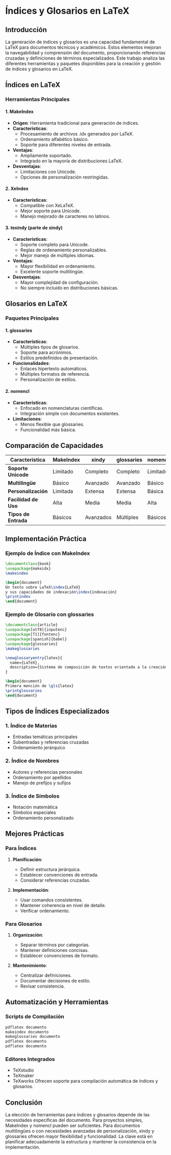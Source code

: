 # Índices y Glosarios en LaTeX

## Introducción

La generación de índices y glosarios es una capacidad fundamental de LaTeX para documentos técnicos y académicos. Estos elementos mejoran la navegabilidad y comprensión del documento, proporcionando referencias cruzadas y definiciones de términos especializados. Este trabajo analiza las diferentes herramientas y paquetes disponibles para la creación y gestión de índices y glosarios en LaTeX.

## Índices en LaTeX

### Herramientas Principales

#### 1. MakeIndex
- **Origen**: Herramienta tradicional para generación de índices.
- **Características**:
  - Procesamiento de archivos .idx generados por LaTeX.
  - Ordenamiento alfabético básico.
  - Soporte para diferentes niveles de entrada.
- **Ventajas**:
  - Ampliamente soportado.
  - Integrado en la mayoría de distribuciones LaTeX.
- **Desventajas**:
  - Limitaciones con Unicode.
  - Opciones de personalización restringidas.

#### 2. XeIndex
- **Características**:
  - Compatible con XeLaTeX.
  - Mejor soporte para Unicode.
  - Manejo mejorado de caracteres no latinos.

#### 3. texindy (parte de xindy)
- **Características**:
  - Soporte completo para Unicode.
  - Reglas de ordenamiento personalizables.
  - Mejor manejo de múltiples idiomas.
- **Ventajas**:
  - Mayor flexibilidad en ordenamiento.
  - Excelente soporte multilingüe.
- **Desventajas**:
  - Mayor complejidad de configuración.
  - No siempre incluido en distribuciones básicas.

## Glosarios en LaTeX

### Paquetes Principales

#### 1. glossaries
- **Características**:
  - Múltiples tipos de glosarios.
  - Soporte para acrónimos.
  - Estilos predefinidos de presentación.
- **Funcionalidades**:
  - Enlaces hipertexto automáticos.
  - Múltiples formatos de referencia.
  - Personalización de estilos.

#### 2. nomencl
- **Características**:
  - Enfocado en nomenclaturas científicas.
  - Integración simple con documentos existentes.
- **Limitaciones**:
  - Menos flexible que glossaries.
  - Funcionalidad más básica.

## Comparación de Capacidades

| Característica | MakeIndex | xindy | glossaries | nomencl |
|----------------|-----------|-------|------------|----------|
| **Soporte Unicode** | Limitado | Completo | Completo | Limitado |
| **Multilingüe** | Básico | Avanzado | Avanzado | Básico |
| **Personalización** | Limitada | Extensa | Extensa | Básica |
| **Facilidad de Uso** | Alta | Media | Media | Alta |
| **Tipos de Entrada** | Básicos | Avanzados | Múltiples | Básicos |

## Implementación Práctica

### Ejemplo de Índice con MakeIndex

```latex
\documentclass{book}
\usepackage{makeidx}
\makeindex

\begin{document}
Un texto sobre LaTeX\index{LaTeX}
y sus capacidades de indexación\index{indexación}
\printindex
\end{document}
```

### Ejemplo de Glosario con glossaries

```latex
\documentclass{article}
\usepackage[utf8]{inputenc}
\usepackage[T1]{fontenc}
\usepackage[spanish]{babel}
\usepackage{glossaries}
\makeglossaries

\newglossaryentry{latex}{
  name={LaTeX},
  description={Sistema de composición de textos orientado a la creación de documentos técnicos y científicos}
}

\begin{document}
Primera mención de \gls{latex}
\printglossaries
\end{document}
```

## Tipos de Índices Especializados

### 1. Índice de Materias
- Entradas temáticas principales
- Subentradas y referencias cruzadas
- Ordenamiento jerárquico

### 2. Índice de Nombres
- Autores y referencias personales
- Ordenamiento por apellidos
- Manejo de prefijos y sufijos

### 3. Índice de Símbolos
- Notación matemática
- Símbolos especiales
- Ordenamiento personalizado

## Mejores Prácticas

### Para Índices
1. **Planificación**:
   - Definir estructura jerárquica.
   - Establecer convenciones de entrada.
   - Considerar referencias cruzadas.

2. **Implementación**:
   - Usar comandos consistentes.
   - Mantener coherencia en nivel de detalle.
   - Verificar ordenamiento.

### Para Glosarios
1. **Organización**:
   - Separar términos por categorías.
   - Mantener definiciones concisas.
   - Establecer convenciones de formato.

2. **Mantenimiento**:
   - Centralizar definiciones.
   - Documentar decisiones de estilo.
   - Revisar consistencia.

## Automatización y Herramientas

### Scripts de Compilación
```bash
pdflatex documento
makeindex documento
makeglossaries documento
pdflatex documento
pdflatex documento
```

### Editores Integrados
- TeXstudio
- TeXmaker
- TeXworks
Ofrecen soporte para compilación automática de índices y glosarios.

## Conclusión

La elección de herramientas para índices y glosarios depende de las necesidades específicas del documento. Para proyectos simples, MakeIndex y nomencl pueden ser suficientes. Para documentos multilingües o con necesidades avanzadas de personalización, xindy y glossaries ofrecen mayor flexibilidad y funcionalidad. La clave está en planificar adecuadamente la estructura y mantener la consistencia en la implementación.
